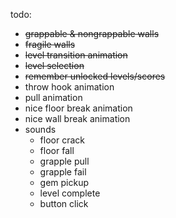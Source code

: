 todo:
* ~~grappable & nongrappable walls~~
* ~~fragile walls~~
* ~~level transition animation~~
* ~~level selection~~
* ~~remember unlocked levels/scores~~
* throw hook animation
* pull animation
* nice floor break animation
* nice wall break animation
* sounds
    * floor crack
    * floor fall
    * grapple pull
    * grapple fail
    * gem pickup
    * level complete
    * button click
